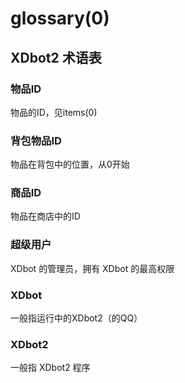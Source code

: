 # glossary(0)

## XDbot2 术语表

### 物品ID

物品的ID，见items(0)

### 背包物品ID

物品在背包中的位置，从0开始

### 商品ID

物品在商店中的ID

### 超级用户

XDbot 的管理员，拥有 XDbot 的最高权限

### XDbot

一般指运行中的XDbot2（的QQ）

### XDbot2

一般指 XDbot2 程序

